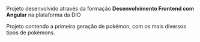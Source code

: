 
Projeto desenvolvido através da formação <b>Desenvolvimento Frontend com Angular</b> na plataforma da DIO

<p>Projeto contendo a primeira geração de pokémon, com os mais diversos tipos 
de pokémons.</p>
